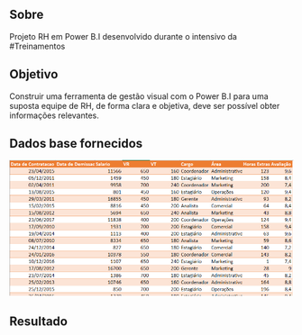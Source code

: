 ## Sobre
Projeto RH em Power B.I desenvolvido durante o intensivo da #Treinamentos

## Objetivo
Construir uma ferramenta de gestão visual com o Power B.I para uma suposta equipe de RH, de forma clara e objetiva, deve ser possível obter informações relevantes.

## Dados base fornecidos

<p align="center">
  <img  src="prints/dados_base.png">
</p>

## Resultado 

<p align="center">
  <img  src="prints/Dashboard_final.png">
</p>
